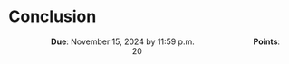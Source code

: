 # Conclusion

<p style="text-align: center;">
    <object hspace="50">
        <strong>Due</strong></a>: November 15, 2024 by 11:59 p.m.
    </object>
    <object hspace="50">
        <strong>Points</strong></a>: 20
    </object>
</p>
